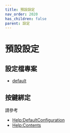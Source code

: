 ```yaml
---
title: 預設設定
nav_order: 2020
has_children: false
parent: 設定
---
```



# 預設設定


## 設定檔專案

* [default](https://github.com/samwhelp/note-about-openbox/tree/gh-pages/_demo/config/openbox-config/default)


## 按鍵綁定

請參考

* [Help:DefaultConfiguration](http://openbox.org/wiki/Help:DefaultConfiguration)
* [Help:Contents](http://openbox.org/wiki/Help:Contents)
